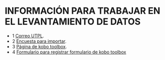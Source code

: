 # INFORMACIÓN PARA TRABAJAR EN EL LEVANTAMIENTO DE DATOS


* 1 [Correo UTPL](https://goo.gl/forms/RU6lXP7J3a8VqmEq2).
* 2 [Encuesta para importar](https://www.dropbox.com/s/b1myta0tkbngma9/ENCUESTA.rar?dl=0).
* 3 [Página de kobo toolbox](http://www.kobotoolbox.org/).
* 4 [Formulario para registrar formulario de kobo toolbox](https://goo.gl/forms/0GRJMCBCZYkWNIbv1)
